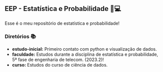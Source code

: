 ## EEP - Estatística e Probabilidade 📌💻
Esse é o meu repositório de estatística e probabilidade!

### Diretórios 📚
- **estudo-inicial:** Primeiro contato com python e visualização de dados.
- **faculdade:** Estudos durante a disciplina de estatística e probabilidade, 5ª fase de engenharia de telecom. (2023.2)!
- **curso:** Estudos do curso de ciência de dados.
